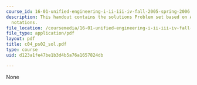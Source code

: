 ```yaml
---
course_id: 16-01-unified-engineering-i-ii-iii-iv-fall-2005-spring-2006
description: This handout contains the solutions Problem set based on ASCII and hexadecimal
  notations.
file_location: /coursemedia/16-01-unified-engineering-i-ii-iii-iv-fall-2005-spring-2006/d123a1fe47be1b3d4b5a76a1657824db_c04_ps02_sol.pdf
file_type: application/pdf
layout: pdf
title: c04_ps02_sol.pdf
type: course
uid: d123a1fe47be1b3d4b5a76a1657824db

---
```

None
